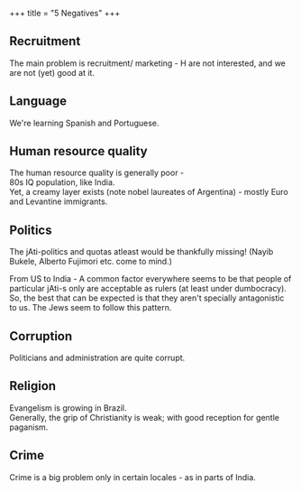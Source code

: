 +++
title = "5 Negatives"
+++

## Recruitment
The main problem is recruitment/ marketing - H are not interested, and we are not (yet) good at it.

## Language
We're learning Spanish and Portuguese.

## Human resource quality
The human resource quality is generally poor -  
80s IQ population, like India.  
Yet, a creamy layer exists (note nobel laureates of Argentina) - mostly Euro and Levantine immigrants.

## Politics
The jAti-politics and quotas atleast would be thankfully missing! (Nayib Bukele, Alberto Fujimori etc. come to mind.)

From US to India - A common factor everywhere seems to be that people of particular jAti-s only are acceptable as rulers (at least under dumbocracy). So, the best that can be expected is that they aren't specially antagonistic to us. The Jews seem to follow this pattern.

## Corruption
Politicians and administration are quite corrupt.

## Religion
Evangelism is growing in Brazil.  
Generally, the grip of Christianity is weak; with good reception for gentle paganism.

## Crime
Crime is a big problem only in certain locales - as in parts of India.